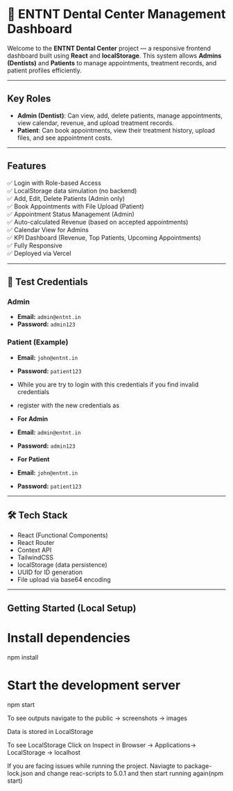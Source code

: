 # 🦷 ENTNT Dental Center Management Dashboard

Welcome to the **ENTNT Dental Center** project — a responsive frontend dashboard built using **React** and **localStorage**. This system allows **Admins (Dentists)** and **Patients** to manage appointments, treatment records, and patient profiles efficiently.

---

## Key Roles

- **Admin (Dentist)**: Can view, add, delete patients, manage appointments, view calendar, revenue, and upload treatment records.
- **Patient**: Can book appointments, view their treatment history, upload files, and see appointment costs.

---

## Features

✅ Login with Role-based Access  
✅ LocalStorage data simulation (no backend)  
✅ Add, Edit, Delete Patients (Admin only)  
✅ Book Appointments with File Upload (Patient)  
✅ Appointment Status Management (Admin)  
✅ Auto-calculated Revenue (based on accepted appointments)  
✅ Calendar View for Admins  
✅ KPI Dashboard (Revenue, Top Patients, Upcoming Appointments)  
✅ Fully Responsive  
✅ Deployed via Vercel

---

## 🧪 Test Credentials

### Admin
- **Email:** `admin@entnt.in`
- **Password:** `admin123`

### Patient (Example)
- **Email:** `john@entnt.in`
- **Password:** `patient123`

- While you are try to login with this credentials if you find invalid credentials
- register with the new credentials as
- **For Admin**
- **Email:** `admin@entnt.in`
- **Password:** `admin123`

- **For Patient**
- **Email:** `john@entnt.in`
- **Password:** `patient123`

---

## 🛠️ Tech Stack

- React (Functional Components)
- React Router
- Context API
- TailwindCSS
- localStorage (data persistence)
- UUID for ID generation
- File upload via base64 encoding

---

##  Getting Started (Local Setup)


# Install dependencies
npm install

# Start the development server
npm start

 To see outputs navigate to the public -> screenshots -> images

Data is stored in LocalStorage

To see LocalStorage Click on Inspect in Browser -> Applications-> LocalStorage -> localhost

If you are facing issues while running the project. Naviagte to package-lock.json and change reac-scripts to 5.0.1 and then start running again(npm start)


